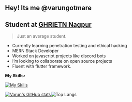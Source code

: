 
## Hey! Its me @varungotmare
## Student at [GHRIETN Nagpur](https://ghrietn.raisoni.net/)

> Just an average student.
- Currently learning penetration testing and ethical hacking
- MERN Stack Developer
- Worked on javascript projects like discord bots
- I’m looking to collaborate on open source projects
- Fluent with flutter framework.

**My Skills:** 


[![My Skills](https://skillicons.dev/icons?i=java,js,html,css,dart,flutter,mongodb,react,vite,express)](https://skillicons.dev)

[![Varun's GitHub stats](https://github-readme-stats.vercel.app/api?username=varungotmare&show_icons=true&theme=dark)](https://github.com/varungotmare/github-readme-stats)![Top Langs](https://github-readme-stats.vercel.app/api/top-langs/?username=varungotmare&hide=TeX&layout=compact&theme=dark)
